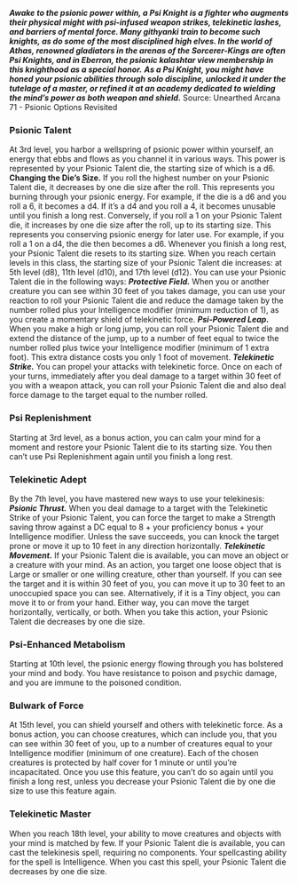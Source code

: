 ***Awake to the psionic power within, a Psi Knight is a fighter who augments their physical might with psi-infused weapon strikes, telekinetic lashes, and barriers of mental force. Many githyanki train to become such knights, as do some of the most disciplined high elves. In the world of Athas, renowned gladiators in the arenas of the Sorcerer-Kings are often Psi Knights, and in Eberron, the psionic kalashtar view membership in this knighthood as a special honor.***
***As a Psi Knight, you might have honed your psionic abilities through solo discipline, unlocked it under the tutelage of a master, or refined it at an academy dedicated to wielding the mind’s power as both weapon and shield.***
Source: Unearthed Arcana 71 - Psionic Options Revisited
### Psionic Talent
At 3rd level, you harbor a wellspring of psionic power within yourself, an energy that ebbs and flows as you channel it in various ways. This power is represented by your Psionic Talent die, the starting size of which is a d6.
**Changing the Die’s Size.** If you roll the highest number on your Psionic Talent die, it decreases by one die size after the roll. This represents you burning through your psionic energy. For example, if the die is a d6 and you roll a 6, it becomes a d4. If it’s a d4 and you roll a 4, it becomes unusable until you finish a long rest.
Conversely, if you roll a 1 on your Psionic Talent die, it increases by one die size after the roll, up to its starting size. This represents you conserving psionic energy for later use. For example, if you roll a 1 on a d4, the die then becomes a d6.
Whenever you finish a long rest, your Psionic Talent die resets to its starting size. When you reach certain levels in this class, the starting size of your Psionic Talent die increases: at 5th level (d8), 11th level (d10), and 17th level (d12).
You can use your Psionic Talent die in the following ways:
***Protective Field.*** When you or another creature you can see within 30 feet of you takes damage, you can use your reaction to roll your Psionic Talent die and reduce the damage taken by the number rolled plus your Intelligence modifier (minimum reduction of 1), as you create a momentary shield of telekinetic force.
***Psi-Powered Leap.*** When you make a high or long jump, you can roll your Psionic Talent die and extend the distance of the jump, up to a number of feet equal to twice the number rolled plus twice your Intelligence modifier (minimum of 1 extra foot). This extra distance costs you only 1 foot of movement.
***Telekinetic Strike.*** You can propel your attacks with telekinetic force. Once on each of your turns, immediately after you deal damage to a target within 30 feet of you with a weapon attack, you can roll your Psionic Talent die and also deal force damage to the target equal to the number rolled.
### Psi Replenishment
Starting at 3rd level, as a bonus action, you can calm your mind for a moment and restore your Psionic Talent die to its starting size. You then can’t use Psi Replenishment again until you finish a long rest.
### Telekinetic Adept
By the 7th level, you have mastered new ways to use your telekinesis:
***Psionic Thrust.*** When you deal damage to a target with the Telekinetic Strike of your Psionic Talent, you can force the target to make a Strength saving throw against a DC equal to 8 + your proficiency bonus + your Intelligence modifier. Unless the save succeeds, you can knock the target prone or move it up to 10 feet in any direction horizontally.
***Telekinetic Movement.*** If your Psionic Talent die is available, you can move an object or a creature with your mind. As an action, you target one loose object that is Large or smaller or one willing creature, other than yourself. If you can see the target and it is within 30 feet of you, you can move it up to 30 feet to an unoccupied space you can see. Alternatively, if it is a Tiny object, you can move it to or from your hand. Either way, you can move the target horizontally, vertically, or both. When you take this action, your Psionic Talent die decreases by one die size.
### Psi-Enhanced Metabolism
Starting at 10th level, the psionic energy flowing through you has bolstered your mind and body. You have resistance to poison and psychic damage, and you are immune to the poisoned condition.
### Bulwark of Force
At 15th level, you can shield yourself and others with telekinetic force. As a bonus action, you can choose creatures, which can include you, that you can see within 30 feet of you, up to a number of creatures equal to your Intelligence modifier (minimum of one creature). Each of the chosen creatures is protected by half cover for 1 minute or until you’re incapacitated.
Once you use this feature, you can’t do so again until you finish a long rest, unless you decrease your Psionic Talent die by one die size to use this feature again.
### Telekinetic Master
When you reach 18th level, your ability to move creatures and objects with your mind is matched by few. If your Psionic Talent die is available, you can cast the telekinesis spell, requiring no components. Your spellcasting ability for the spell is Intelligence. When you cast this spell, your Psionic Talent die decreases by one die size.
